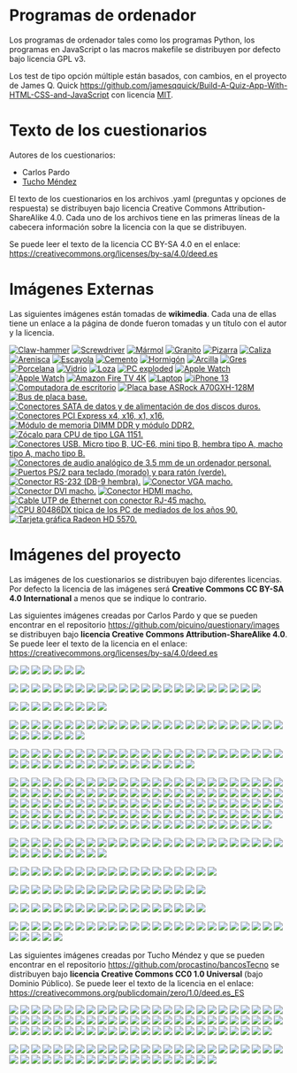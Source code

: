 ﻿Programas de ordenador
======================
Los programas de ordenador tales como los programas Python,
los programas en JavaScript o las macros makefile se 
distribuyen por defecto bajo licencia GPL v3. 

Los test de tipo opción múltiple están basados, con cambios, 
en el proyecto de James Q. Quick
https://github.com/jamesqquick/Build-A-Quiz-App-With-HTML-CSS-and-JavaScript
con licencia [MIT](https://github.com/jamesqquick/Build-A-Quiz-App-With-HTML-CSS-and-JavaScript/blob/master/LICENSE).


Texto de los cuestionarios
==========================
Autores de los cuestionarios:
 - Carlos Pardo
 - [Tucho Méndez](https://github.com/procastino/bancosTecno)

El texto de los cuestionarios en los archivos .yaml (preguntas y opciones 
de respuesta) se distribuyen bajo licencia Creative Commons 
Attribution-ShareAlike 4.0.
Cada uno de los archivos tiene en las primeras líneas de la cabecera 
información sobre la licencia con la que se distribuyen.

Se puede leer el texto de la licencia CC BY-SA 4.0 en el enlace:
https://creativecommons.org/licenses/by-sa/4.0/deed.es


Imágenes Externas
=====================
Las siguientes imágenes están tomadas de **wikimedia**.
Cada una de ellas tiene un enlace a la página de donde fueron tomadas y 
un título con el autor y la licencia.

<a title="Evan-Amos, Public domain, via Wikimedia Commons"
href="https://commons.wikimedia.org/wiki/File:Claw-hammer.jpg">
<img alt="Claw-hammer" src="images/thumbs/material-hammer.jpg"></a>
<a title="Iainf, Creative Commons Attribution-Share Alike 3.0 Unported, via Wikimedia Commons"
href="https://commons.wikimedia.org/wiki/File:Yellow-flathead-screwdriver.jpg">
<img alt="Screwdriver" src="images/thumbs/material-screwdriver.jpg"></a>
<a title="Lysippos, Creative Commons Attribution-Share Alike 2.0 DE, via Wikimedia Commons"
href="https://commons.wikimedia.org/wiki/File:Milv.jpg">
<img alt="Mármol" src="images/thumbs/material-marmol.jpg"></a>
<a title="Rojinegro81, CC BY-SA 3.0, via Wikimedia Commons"
href="https://commons.wikimedia.org/wiki/File:Roca_Granito.JPG">
<img alt="Granito" src="images/thumbs/material-granito.jpg"></a>
<a title="Dontworry, CC BY-SA 3.0, via Wikimedia Commons"
href="https://commons.wikimedia.org/wiki/File:St.leonhard-ffm002.jpg">
<img alt="Pizarra" src="images/thumbs/material-pizarra.jpg"></a>
<a title="Berthold Werner, CC BY-SA 3.0, via Wikimedia Commons"
href="https://commons.wikimedia.org/wiki/File:Gizeh_Cheops_BW_1.jpg">
<img alt="Caliza" src="images/thumbs/material-caliza.jpg"></a>
<a title="Sarranpa, CC BY-SA 4.0, via Wikimedia Commons"
href="https://commons.wikimedia.org/wiki/File:Arenisca.jpg">
<img alt="Arenisca" src="images/thumbs/material-arenisca.jpg"></a>
<a title="Joseph Rose, CC0 Public Domain, via Wikimedia Commons"
href="https://commons.wikimedia.org/wiki/File:Tapestry_Room_from_Croome_Court_MET_DP341270.jpg">
<img alt="Escayola" src="images/thumbs/material-escayola.jpg"></a>
<a title="Anónimo, CC0 Public Domain, via Wikimedia Commons"
href="https://commons.wikimedia.org/wiki/File:USMC-110806-M-IX060-148.jpg">
<img alt="Cemento" src="images/thumbs/material-cemento.jpg"></a>
<a title="Dafran, CC BY-SA 4.0, via Wikimedia Commons"
href="https://commons.wikimedia.org/wiki/File:Hormigon-autonivelante.png">
<img alt="Hormigón" src="images/thumbs/material-hormigon.jpg"></a>
<a title="Siim Sepp, CC BY-SA 3.0, via Wikimedia Commons"
href="https://commons.wikimedia.org/wiki/File:Clay-ss-2005.jpg">
<img alt="Arcilla" src="images/thumbs/material-arcilla.jpg"></a>
<a title="Patrick Charpiat, CC BY-SA 3.0, via Wikimedia Commons"
href="https://commons.wikimedia.org/wiki/File:Beau_021.jpg">
<img alt="Gres" src="images/thumbs/material-gres.jpg"></a>
<a title="Klausbo, Public Domain, via Wikimedia Commons"
href="https://commons.wikimedia.org/wiki/File:Transparent_porcelain.jpg">
<img alt="Porcelana" src="images/thumbs/material-porcelana.jpg"></a>
<a title="Matthew Bowden, via Wikimedia Commons"
href="https://commons.wikimedia.org/wiki/File:Colorful_bottle.jpg">
<img alt="Vidrio" src="images/thumbs/material-vidrio.jpg"></a>
<a title="Lourdes Cardenal, CC BY-SA 3.0, via Wikimedia Commons"
href="https://commons.wikimedia.org/wiki/File:Cuenco_barro_ceramica_popular_lou.jpg">
<img alt="Loza" src="images/thumbs/material-loza.jpg"></a>
<a title="Gustavb, CC BY-SA 3.0 Unported, via Wikimedia Commons."
href="https://commons.wikimedia.org/wiki/File:Personal_computer,_exploded_5.svg">
<img alt="PC exploded" src="images/thumbs/informatica-pc-exploded.png"></a>
<a title="Avia Husk, CC BY-SA 4.0 International, via Wikimedia Commons."
href="https://commons.wikimedia.org/wiki/File:Apple_Watch_Series_6.jpg">
<img alt="Apple Watch" src="images/thumbs/informatica-apple-watch.jpg"></a>
<a title="Evan-Amos, Public Domain, via Wikimedia Commons."
href="https://commons.wikimedia.org/wiki/File:Raspberry-Pi-2-Bare-BR.jpg">
<img alt="Apple Watch" src="images/thumbs/informatica-raspberry-pi.jpg"></a>
<a title="PAG DEV, CC BY-SA 4.0 International, via Wikimedia Commons."
href="https://commons.wikimedia.org/wiki/File:Amazon_Fire_TV_4k.jpg">
<img alt="Amazon Fire TV 4K" src="images/thumbs/informatica-fire-tv.jpg"></a>
<a title="Pixabay CC0 1.0 Public Domain"
href="https://commons.wikimedia.org/wiki/File:Black_laptop_computer_open_frontal.svg">
<img alt="Laptop" src="images/thumbs/informatica-laptop.png"></a>
<a title="SimonWaldherr, CC BY-SA 4.0, via Wikimedia Commons."
href="https://commons.wikimedia.org/wiki/File:IPhone_13_Pro.jpg">
<img alt="iPhone 13" src="images/thumbs/informatica-iphone-13.jpg"></a>
<a title="Imagen de OpenClipart-Vectors en Pixabay"
href="https://pixabay.com/es/vectors/computadora-escritorio-158675/">
<img alt="Computadora de escritorio" src="images/thumbs/informatica-computer-02.png"></a>
<a title="Evan-Amos CC BY-SA 3.0 Unported via Wikimedia Commons."
href="https://commons.wikimedia.org/wiki/File:A790GXH-128M-Motherboard.jpg">
<img alt="Placa base ASRock A70GXH-128M" src="images/thumbs/informatica-placa-base-02.jpg"></a>
<a title="Chrihern, via Wikimedia Commons."
href="https://commons.wikimedia.org/wiki/File:Motherboard_bus.jpg">
<img alt="Bus de placa base." src="images/thumbs/informatica-motherboard-bus.jpg"></a>
<a title="Dsimic, CC BY-SA 3.0, via Wikimedia Commons."
href="https://commons.wikimedia.org/wiki/File:2.5-inch_SATA_drive_on_top_of_a_3.5-inch_SATA_drive,_close-up_of_data_and_power_connectors.jpg">
<img alt="Conectores SATA de datos y de alimentación de dos discos duros."
src="images/thumbs/informatica-sata-hdd.jpg"></a>
<a title="Jona, CC BY-SA 3.0, via Wikimedia Commons."
href="https://commons.wikimedia.org/wiki/File:PCI-E_%26_PCI_slots_on_DFI_LanParty_nF4_SLI-DR_20050531.jpg">
<img alt="Conectores PCI Express x4, x16, x1, x16."
src="images/thumbs/informatica-pci-express.jpg"></a>
<a title="Wagner51, CC BY-SA 3.0, via Wikimedia Commons."
href="https://commons.wikimedia.org/wiki/File:Notch_position_between_DDR_and_DDR2.jpg">
<img alt="Módulo de memoria DIMM DDR y módulo DDR2."
src="images/thumbs/informatica-dimm-ddr2.jpg"></a>
<a title="Xaar, CC BY-SA 4.0, via Wikimedia Commons."
href="https://commons.wikimedia.org/wiki/File:Socket_1151_closed_01.jpg">
<img alt="Zócalo para CPU de tipo LGA 1151."
src="images/thumbs/informatica-zocalo-1151.jpg"></a>
<a title="Viljo Viitanen, via Wikimedia Commons."
href="https://commons.wikimedia.org/wiki/File:Usb_connectors.JPG">
<img alt="Conectores USB. Micro tipo B, UC-E6, mini tipo B, hembra tipo A, macho tipo A, macho tipo B."
src="images/thumbs/informatica-usb-connectors.jpg"></a>
<a title="Jud McCranie, CC BY-SA 4.0, via Wikimedia Commons."
href="https://commons.wikimedia.org/wiki/File:Computer_mike,_audio_out,_and_audio_in_jacks.jpg">
<img alt="Conectores de audio analógico de 3.5 mm de un ordenador personal."
src="images/thumbs/informatica-computer-audio.jpg"></a>
<a title="Norman Rogers, via Wikimedia Commons."
href="https://commons.wikimedia.org/wiki/File:Ps-2-ports.jpg">
<img alt="Puertos PS/2 para teclado (morado) y para ratón (verde)."
src="images/thumbs/informatica-puertos-ps2.jpg"></a>
<a title="Faxe, CC BY-SA 3.0, via Wikimedia Commons."
href="https://commons.wikimedia.org/wiki/File:RS-232.jpeg">
<img alt="Conector RS-232 (DB-9 hembra)."
src="images/thumbs/informatica-rs232-connector.jpg"></a>
<a title="Afrank99, CC BY-SA 2.5, via Wikimedia Commons."
href="https://commons.wikimedia.org/wiki/File:VGA_Stecker.jpg">
<img alt="Conector VGA macho."
src="images/thumbs/informatica-conector-vga.jpg"></a>
<a title="Greg Ebdon, CC BY-SA 3.0, via Wikimedia Commons."
href="https://commons.wikimedia.org/wiki/File:DVI_Connector.jpg">
<img alt="Conector DVI macho."
src="images/thumbs/informatica-conector-dvi.jpg"></a>
<a title="Evan-Amos, via Wikimedia Commons."
href="https://commons.wikimedia.org/wiki/File:HDMI-Connector.jpg">
<img alt="Conector HDMI macho."
src="images/thumbs/informatica-conector-hdmi.jpg"></a>
<a title="David Monniaux, CC BY-SA 3.0, via Wikimedia Commons."
href="https://commons.wikimedia.org/wiki/File:Ethernet_RJ45_connector_p1160054.jpg">
<img alt="Cable UTP de Ethernet con conector RJ-45 macho."
src="images/thumbs/informatica-ethernet-cable.jpg"></a>
<a title="Solipsist, CC BY-SA 2.0 Generic, via Wikimedia Commons."
href="https://commons.wikimedia.org/wiki/File:Intel_80486DX2_bottom.jpg">
<img alt="CPU 80486DX típica de los PC de mediados de los años 90."
src="images/thumbs/informatica-cpu-486dx2-b.jpg"></a>
<a title="Evan-Amos, Public Domain, via Wikimedia Commons."
href="https://commons.wikimedia.org/wiki/File:Sapphire-Radeon-HD-5570-Video-Card.jpg">
<img alt="Tarjeta gráfica Radeon HD 5570."
src="images/thumbs/informatica-tarjeta-video.jpg"></a>






Imágenes del proyecto
=====================
Las imágenes de los cuestionarios se distribuyen bajo diferentes 
licencias. Por defecto la licencia de las imágenes será 
**Creative Commons CC BY-SA 4.0 International** a menos que se indique 
lo contrario.

Las siguientes imágenes creadas por Carlos Pardo y que se pueden encontrar 
en el repositorio  https://github.com/picuino/questionary/images
se distribuyen bajo **licencia Creative Commons Attribution-ShareAlike 4.0**.
Se puede leer el texto de la licencia en el enlace: 
https://creativecommons.org/licenses/by-sa/4.0/deed.es

![](images/thumbs/mecan-calibre-0000n.png)
![](images/thumbs/mecan-calibre-0050n.png)
![](images/thumbs/mecan-calibre-0100n.png)
![](images/thumbs/mecan-calibre-0150n.png)
![](images/thumbs/mecan-calibre-0200n.png)
![](images/thumbs/mecan-calibre-0250n.png)
![](images/thumbs/mecan-calibre-0300n.png)

![](images/thumbs/mecan-poleas-01r.png)
![](images/thumbs/mecan-poleas-02br.png)
![](images/thumbs/mecan-poleas-02r.png)
![](images/thumbs/mecan-poleas-03br.png)
![](images/thumbs/mecan-poleas-03r.png)
![](images/thumbs/mecan-poleas-04br.png)
![](images/thumbs/mecan-poleas-04r.png)
![](images/thumbs/mecan-poleas-05br.png)
![](images/thumbs/mecan-poleas-05r.png)
![](images/thumbs/mecan-poleas-06br.png)
![](images/thumbs/mecan-poleas-06r.png)
![](images/thumbs/mecan-poleas-07br.png)
![](images/thumbs/mecan-poleas-07r.png)
![](images/thumbs/mecan-poleas-08br.png)
![](images/thumbs/mecan-poleas-08r.png)
![](images/thumbs/mecan-poleas-09br.png)
![](images/thumbs/mecan-poleas-09r.png)
![](images/thumbs/mecan-poleas-10br.png)
![](images/thumbs/mecan-poleas-10r.png)
![](images/thumbs/mecan-poleas-11br.png)
![](images/thumbs/mecan-poleas-11r.png)
![](images/thumbs/mecan-poleas-12br.png)
![](images/thumbs/mecan-poleas-12r.png)

![](images/thumbs/informatica-placa-base-04a.jpg)
![](images/thumbs/informatica-placa-base-04b.jpg)
![](images/thumbs/informatica-placa-base-04c.jpg)
![](images/thumbs/informatica-placa-base-04d.jpg)
![](images/thumbs/informatica-placa-base-04e.jpg)
![](images/thumbs/informatica-placa-base-04f.jpg)
![](images/thumbs/informatica-esquema-ordenador-02.png)
![](images/thumbs/informatica-esquema-ordenador.png)
![](images/thumbs/img-0098b.jpg)

![](images/thumbs/neumatic-simbolo-compresor.png)
![](images/thumbs/neumatic-simbolo-deposito.png)
![](images/thumbs/neumatic-simbolo-escape-rapido.png)
![](images/thumbs/neumatic-simbolo-escape-silenciador.png)
![](images/thumbs/neumatic-simbolo-filtro.png)
![](images/thumbs/neumatic-simbolo-fuente-presion.png)
![](images/thumbs/neumatic-simbolo-lubricador.png)
![](images/thumbs/neumatic-simbolo-manometro.png)
![](images/thumbs/neumatic-simbolo-motor-giratorio.png)
![](images/thumbs/neumatic-simbolo-pilotaje-electrico.png)
![](images/thumbs/neumatic-simbolo-pilotaje-enclavamiento.png)
![](images/thumbs/neumatic-simbolo-pilotaje-neumatico.png)
![](images/thumbs/neumatic-simbolo-pilotaje-palanca.png)
![](images/thumbs/neumatic-simbolo-pilotaje-pedal.png)
![](images/thumbs/neumatic-simbolo-pilotaje-pulsador.png)
![](images/thumbs/neumatic-simbolo-pilotaje-rodillo.png)
![](images/thumbs/neumatic-simbolo-piston-doble-efecto.png)
![](images/thumbs/neumatic-simbolo-piston-simple-efecto.png)
![](images/thumbs/neumatic-simbolo-purgador-condensados.png)
![](images/thumbs/neumatic-simbolo-regulador-presion.png)
![](images/thumbs/neumatic-simbolo-retorno-muelle.png)
![](images/thumbs/neumatic-simbolo-secador.png)
![](images/thumbs/neumatic-simbolo-unidad-mantenimiento.png)
![](images/thumbs/neumatic-simbolo-valvula-2-2.png)
![](images/thumbs/neumatic-simbolo-valvula-3-2.png)
![](images/thumbs/neumatic-simbolo-valvula-4-2.png)
![](images/thumbs/neumatic-simbolo-valvula-5-2.png)
![](images/thumbs/neumatic-simbolo-valvula-antirretorno.png)
![](images/thumbs/neumatic-simbolo-valvula-estranguladora-unidireccional.png)
![](images/thumbs/neumatic-simbolo-valvula-estranguladora.png)
![](images/thumbs/neumatic-simbolo-valvula-or.png)
![](images/thumbs/neumatic-simbolo-valvula-simultaneidad.png)

![](images/thumbs/electric-simbolo-altavoz.png)
![](images/thumbs/electric-simbolo-amperimetro.png)
![](images/thumbs/electric-simbolo-cable-conectado.png)
![](images/thumbs/electric-simbolo-cable-cruzado.png)
![](images/thumbs/electric-simbolo-condensador-pol.png)
![](images/thumbs/electric-simbolo-condensador.png)
![](images/thumbs/electric-simbolo-conector.png)
![](images/thumbs/electric-simbolo-conmutador.png)
![](images/thumbs/electric-simbolo-diodo.png)
![](images/thumbs/electric-simbolo-final-carrera.png)
![](images/thumbs/electric-simbolo-fusible.png)
![](images/thumbs/electric-simbolo-generador.png)
![](images/thumbs/electric-simbolo-inductancia.png)
![](images/thumbs/electric-simbolo-interruptor.png)
![](images/thumbs/electric-simbolo-lampara.png)
![](images/thumbs/electric-simbolo-led.png)
![](images/thumbs/electric-simbolo-masa.png)
![](images/thumbs/electric-simbolo-motor.png)
![](images/thumbs/electric-simbolo-npn.png)
![](images/thumbs/electric-simbolo-pila.png)
![](images/thumbs/electric-simbolo-pnp.png)
![](images/thumbs/electric-simbolo-potenciometro.png)
![](images/thumbs/electric-simbolo-pulsador-na.png)
![](images/thumbs/electric-simbolo-pulsador-nc.png)
![](images/thumbs/electric-simbolo-rele.png)
![](images/thumbs/electric-simbolo-resistencia-ldr.png)
![](images/thumbs/electric-simbolo-resistencia-ntc.png)
![](images/thumbs/electric-simbolo-resistencia-variable.png)
![](images/thumbs/electric-simbolo-resistencia.png)
![](images/thumbs/electric-simbolo-tierra.png)
![](images/thumbs/electric-simbolo-transformador.png)
![](images/thumbs/electric-simbolo-voltimetro.png)
![](images/thumbs/electric-simbolo-zumbador.png)
![](images/thumbs/electric-simbolo-resistencia2.png)
![](images/thumbs/electric-simbolo-puerta-and.png)
![](images/thumbs/electric-simbolo-puerta-nand.png)
![](images/thumbs/electric-simbolo-puerta-nor.png)
![](images/thumbs/electric-simbolo-puerta-not.png)
![](images/thumbs/electric-simbolo-puerta-or.png)
![](images/thumbs/electric-simbolo-puerta-xor.png)
![](images/thumbs/electric-simbolo-amplificador-operacional.png)
![](images/thumbs/electric-terraSimbolo.png)

![](images/thumbs/electric-serie-paralelo-c36.png)
![](images/thumbs/electric-serie-paralelo-c24.png)
![](images/thumbs/electric-serie-paralelo-c34.png)
![](images/thumbs/electric-serie-paralelo-c06.png)
![](images/thumbs/electric-serie-paralelo-c32.png)
![](images/thumbs/electric-serie-paralelo-c40.png)
![](images/thumbs/electric-serie-paralelo-c37.png)
![](images/thumbs/electric-serie-paralelo-c12.png)
![](images/thumbs/electric-serie-paralelo-c35.png)
![](images/thumbs/electric-serie-paralelo-c03.png)
![](images/thumbs/electric-serie-paralelo-c39.png)
![](images/thumbs/electric-serie-paralelo-c33.png)
![](images/thumbs/electric-serie-paralelo-c29.png)
![](images/thumbs/electric-serie-paralelo-c28.png)
![](images/thumbs/electric-serie-paralelo-c30.png)
![](images/thumbs/electric-serie-paralelo-c15.png)
![](images/thumbs/electric-serie-paralelo-c31.png)
![](images/thumbs/electric-serie-paralelo-c23.png)
![](images/thumbs/electric-serie-paralelo-c27.png)
![](images/thumbs/electric-serie-paralelo-c08.png)
![](images/thumbs/electric-serie-paralelo-c13.png)
![](images/thumbs/electric-serie-paralelo-c14.png)
![](images/thumbs/electric-serie-paralelo-c21.png)
![](images/thumbs/electric-serie-paralelo-c11.png)
![](images/thumbs/electric-serie-paralelo-c10.png)
![](images/thumbs/electric-serie-paralelo-c09.png)
![](images/thumbs/electric-serie-paralelo-c02.png)
![](images/thumbs/electric-serie-paralelo-c17.png)
![](images/thumbs/electric-serie-paralelo-c38.png)
![](images/thumbs/electric-serie-paralelo-c22.png)
![](images/thumbs/electric-serie-paralelo-c25.png)
![](images/thumbs/electric-serie-paralelo-c20.png)
![](images/thumbs/electric-serie-paralelo-c19.png)
![](images/thumbs/electric-serie-paralelo-c04.png)
![](images/thumbs/electric-serie-paralelo-c18.png)
![](images/thumbs/electric-serie-paralelo-c26.png)
![](images/thumbs/electric-serie-paralelo-c07.png)
![](images/thumbs/electric-serie-paralelo-c05.png)
![](images/thumbs/electric-serie-paralelo-c16.png)
![](images/thumbs/electric-serie-paralelo-c01.png)
![](images/thumbs/electric-resistencia-10.png)
![](images/thumbs/electric-resistencia-100.png)
![](images/thumbs/electric-resistencia-1000.png)
![](images/thumbs/electric-resistencia-10000.png)
![](images/thumbs/electric-resistencia-100000.png)
![](images/thumbs/electric-resistencia-1000000.png)
![](images/thumbs/electric-resistencia-12.png)
![](images/thumbs/electric-resistencia-120.png)
![](images/thumbs/electric-resistencia-1200.png)
![](images/thumbs/electric-resistencia-12000.png)
![](images/thumbs/electric-resistencia-120000.png)
![](images/thumbs/electric-resistencia-1200000.png)
![](images/thumbs/electric-resistencia-15.png)
![](images/thumbs/electric-resistencia-150.png)
![](images/thumbs/electric-resistencia-1500.png)
![](images/thumbs/electric-resistencia-15000.png)
![](images/thumbs/electric-resistencia-150000.png)
![](images/thumbs/electric-resistencia-1500000.png)
![](images/thumbs/electric-resistencia-18.png)
![](images/thumbs/electric-resistencia-180.png)
![](images/thumbs/electric-resistencia-1800.png)
![](images/thumbs/electric-resistencia-18000.png)
![](images/thumbs/electric-resistencia-180000.png)
![](images/thumbs/electric-resistencia-1800000.png)
![](images/thumbs/electric-resistencia-1_0.png)
![](images/thumbs/electric-resistencia-1_2.png)
![](images/thumbs/electric-resistencia-1_5.png)
![](images/thumbs/electric-resistencia-1_8.png)
![](images/thumbs/electric-resistencia-22.png)
![](images/thumbs/electric-resistencia-220.png)
![](images/thumbs/electric-resistencia-2200.png)
![](images/thumbs/electric-resistencia-22000.png)
![](images/thumbs/electric-resistencia-220000.png)
![](images/thumbs/electric-resistencia-2200000.png)
![](images/thumbs/electric-resistencia-27.png)
![](images/thumbs/electric-resistencia-270.png)
![](images/thumbs/electric-resistencia-2700.png)
![](images/thumbs/electric-resistencia-27000.png)
![](images/thumbs/electric-resistencia-270000.png)
![](images/thumbs/electric-resistencia-2700000.png)
![](images/thumbs/electric-resistencia-2_2.png)
![](images/thumbs/electric-resistencia-2_7.png)
![](images/thumbs/electric-resistencia-33.png)
![](images/thumbs/electric-resistencia-330.png)
![](images/thumbs/electric-resistencia-3300.png)
![](images/thumbs/electric-resistencia-33000.png)
![](images/thumbs/electric-resistencia-330000.png)
![](images/thumbs/electric-resistencia-3300000.png)
![](images/thumbs/electric-resistencia-39.png)
![](images/thumbs/electric-resistencia-390.png)
![](images/thumbs/electric-resistencia-3900.png)
![](images/thumbs/electric-resistencia-39000.png)
![](images/thumbs/electric-resistencia-390000.png)
![](images/thumbs/electric-resistencia-3900000.png)
![](images/thumbs/electric-resistencia-3_3.png)
![](images/thumbs/electric-resistencia-3_9.png)
![](images/thumbs/electric-resistencia-47.png)
![](images/thumbs/electric-resistencia-470.png)
![](images/thumbs/electric-resistencia-4700.png)
![](images/thumbs/electric-resistencia-47000.png)
![](images/thumbs/electric-resistencia-470000.png)
![](images/thumbs/electric-resistencia-4700000.png)
![](images/thumbs/electric-resistencia-4_7.png)
![](images/thumbs/electric-resistencia-56.png)
![](images/thumbs/electric-resistencia-560.png)
![](images/thumbs/electric-resistencia-5600.png)
![](images/thumbs/electric-resistencia-56000.png)
![](images/thumbs/electric-resistencia-560000.png)
![](images/thumbs/electric-resistencia-5600000.png)
![](images/thumbs/electric-resistencia-5_6.png)
![](images/thumbs/electric-resistencia-68.png)
![](images/thumbs/electric-resistencia-680.png)
![](images/thumbs/electric-resistencia-6800.png)
![](images/thumbs/electric-resistencia-68000.png)
![](images/thumbs/electric-resistencia-680000.png)
![](images/thumbs/electric-resistencia-6800000.png)
![](images/thumbs/electric-resistencia-6_8.png)
![](images/thumbs/electric-resistencia-82.png)
![](images/thumbs/electric-resistencia-820.png)
![](images/thumbs/electric-resistencia-8200.png)
![](images/thumbs/electric-resistencia-82000.png)
![](images/thumbs/electric-resistencia-820000.png)
![](images/thumbs/electric-resistencia-8200000.png)
![](images/thumbs/electric-resistencia-8_2.png)

![](images/thumbs/electric-circuit-01.png)
![](images/thumbs/electric-circuit-02.png)
![](images/thumbs/electric-circuit-03.png)
![](images/thumbs/electric-circuit-04.png)
![](images/thumbs/electric-circuit-05.png)
![](images/thumbs/electric-circuit-06.png)
![](images/thumbs/electric-circuit-07.png)
![](images/thumbs/electric-circuit-08.png)
![](images/thumbs/electric-circuit-09.png)
![](images/thumbs/electric-circuit-10.png)
![](images/thumbs/electric-circuit-11.png)
![](images/thumbs/electric-circuit-12.png)
![](images/thumbs/electric-circuit-21.png)
![](images/thumbs/electric-circuit-22.png)
![](images/thumbs/electric-circuit-23.png)
![](images/thumbs/electric-circuit-24.png)
![](images/thumbs/electric-circuit-25.png)
![](images/thumbs/electric-circuit-26.png)
![](images/thumbs/electric-circuit-27.png)
![](images/thumbs/electric-circuit-28.png)
![](images/thumbs/electric-circuit-29.png)
![](images/thumbs/electric-circuit-30.png)
![](images/thumbs/electric-circuit-31.png)
![](images/thumbs/electric-circuit-32.png)
![](images/thumbs/electric-circuit-41.png)
![](images/thumbs/electric-circuit-42.png)
![](images/thumbs/electric-circuit-43.png)
![](images/thumbs/electric-circuit-44.png)
![](images/thumbs/electric-circuit-45.png)
![](images/thumbs/electric-circuit-46.png)
![](images/thumbs/electric-circuit-47.png)
![](images/thumbs/electric-circuit-48.png)
![](images/thumbs/electric-circuit-49.png)
![](images/thumbs/electric-circuit-50.png)

![](images/thumbs/electric-table-and.png)
![](images/thumbs/electric-table-nand.png)
![](images/thumbs/electric-table-nor.png)
![](images/thumbs/electric-table-not.png)
![](images/thumbs/electric-table-or.png)
![](images/thumbs/electric-table-tricky.png)
![](images/thumbs/electric-table-xnor.png)
![](images/thumbs/electric-table-xor.png)
![](images/thumbs/electric-digital-01.png)
![](images/thumbs/electric-digital-02.png)
![](images/thumbs/electric-digital-03.png)
![](images/thumbs/electric-digital-04.png)
![](images/thumbs/electric-digital-05.png)
![](images/thumbs/electric-digital-06.png)
![](images/thumbs/electric-digital-07.png)
![](images/thumbs/electric-digital-08.png)
![](images/thumbs/electric-digital-09.png)
![](images/thumbs/electric-digital-10.png)
![](images/thumbs/electric-digital-11.png)

![](images/thumbs/electric-ley-ohm-01.png)
![](images/thumbs/electric-ley-ohm-02.png)
![](images/thumbs/electric-ley-ohm-03.png)
![](images/thumbs/electric-ley-ohm-04.png)
![](images/thumbs/electric-ley-ohm-05.png)
![](images/thumbs/electric-ley-ohm-06.png)
![](images/thumbs/electric-ley-ohm-07.png)
![](images/thumbs/electric-ley-ohm-08.png)
![](images/thumbs/electric-ley-ohm-09.png)
![](images/thumbs/electric-ley-ohm-10.png)
![](images/thumbs/electric-ley-ohm-11.png)
![](images/thumbs/electric-ley-ohm-12.png)
![](images/thumbs/electric-ley-ohm-13.png)
![](images/thumbs/electric-ley-ohm-14.png)
![](images/thumbs/electric-ley-ohm-15.png)
![](images/thumbs/electric-ley-ohm-16.png)
![](images/thumbs/electric-ley-ohm-17.png)
![](images/thumbs/electric-ley-ohm-18.png)

![](images/thumbs/electric-ley-ohm-21.png)
![](images/thumbs/electric-ley-ohm-22.png)
![](images/thumbs/electric-ley-ohm-23.png)
![](images/thumbs/electric-ley-ohm-24.png)
![](images/thumbs/electric-ley-ohm-25.png)
![](images/thumbs/electric-ley-ohm-26.png)
![](images/thumbs/electric-ley-ohm-27.png)
![](images/thumbs/electric-ley-ohm-28.png)
![](images/thumbs/electric-ley-ohm-29.png)
![](images/thumbs/electric-ley-ohm-30.png)
![](images/thumbs/electric-ley-ohm-31.png)
![](images/thumbs/electric-ley-ohm-32.png)
![](images/thumbs/electric-ley-ohm-33.png)
![](images/thumbs/electric-ley-ohm-34.png)
![](images/thumbs/electric-ley-ohm-35.png)
![](images/thumbs/electric-ley-ohm-36.png)
![](images/thumbs/electric-ley-ohm-37.png)
![](images/thumbs/electric-ley-ohm-38.png)

![](images/thumbs/electric-resistencias-serie-paralelo-21.png)
![](images/thumbs/electric-resistencias-serie-paralelo-22.png)
![](images/thumbs/electric-resistencias-serie-paralelo-23.png)
![](images/thumbs/electric-resistencias-serie-paralelo-24.png)
![](images/thumbs/electric-resistencias-serie-paralelo-25.png)
![](images/thumbs/electric-resistencias-serie-paralelo-26.png)
![](images/thumbs/electric-resistencias-serie-paralelo-27.png)
![](images/thumbs/electric-resistencias-serie-paralelo-28.png)
![](images/thumbs/electric-resistencias-serie-paralelo-29.png)
![](images/thumbs/electric-resistencias-serie-paralelo-30.png)
![](images/thumbs/electric-resistencias-serie-paralelo-31.png)
![](images/thumbs/electric-resistencias-serie-paralelo-32.png)
![](images/thumbs/electric-resistencias-serie-paralelo-33.png)
![](images/thumbs/electric-resistencias-serie-paralelo-34.png)
![](images/thumbs/electric-resistencias-serie-paralelo-35.png)
![](images/thumbs/electric-resistencias-serie-paralelo-41.png)
![](images/thumbs/electric-resistencias-serie-paralelo-42.png)
![](images/thumbs/electric-resistencias-serie-paralelo-43.png)
![](images/thumbs/electric-resistencias-serie-paralelo-44.png)
![](images/thumbs/electric-resistencias-serie-paralelo-45.png)
![](images/thumbs/electric-resistencias-serie-paralelo-46.png)
![](images/thumbs/electric-resistencias-serie-paralelo-47.png)
![](images/thumbs/electric-resistencias-serie-paralelo-48.png)
![](images/thumbs/electric-resistencias-serie-paralelo-49.png)
![](images/thumbs/electric-resistencias-serie-paralelo-50.png)
![](images/thumbs/electric-resistencias-serie-paralelo-51.png)
![](images/thumbs/electric-resistencias-serie-paralelo-52.png)
![](images/thumbs/electric-resistencias-serie-paralelo-53.png)
![](images/thumbs/electric-resistencias-serie-paralelo-54.png)
![](images/thumbs/electric-resistencias-serie-paralelo-55.png)


Las siguientes imágenes creadas por Tucho Méndez y que se pueden encontrar 
en el repositorio https://github.com/procastino/bancosTecno
se distribuyen bajo **licencia Creative Commons CC0 1.0 Universal**
(bajo Dominio Público).
Se puede leer el texto de la licencia en el enlace: https://creativecommons.org/publicdomain/zero/1.0/deed.es_ES

![](images/thumbs/electric-2CircLedAcenden.png)
![](images/thumbs/electric-2circSimples.png)
![](images/thumbs/electric-2Int1Zoador.png)
![](images/thumbs/electric-2Int3leds.png)
![](images/thumbs/electric-2IntMixtoTricky.png)
![](images/thumbs/electric-2IntParalelo.png)
![](images/thumbs/electric-2IntResisLedCorto.png)
![](images/thumbs/electric-2IntSerie.png)
![](images/thumbs/electric-2IntSerieMotor.png)
![](images/thumbs/electric-2IntSerieTricky.png)
![](images/thumbs/electric-2pulsParaleloQuitaCable.png)
![](images/thumbs/electric-2receptoresSerie.png)
![](images/thumbs/electric-2ResisParalelo.png)
![](images/thumbs/electric-2resisParalelo24.png)
![](images/thumbs/electric-2ResisParalelo36.png)
![](images/thumbs/electric-2ResisParaleloTricky44.png)
![](images/thumbs/electric-pilaSimbolo.png)
![](images/thumbs/electric-2resisSerie.png)
![](images/thumbs/electric-3ledParal3IntAcenden.png)
![](images/thumbs/electric-3ledParal4IntAcenden.png)
![](images/thumbs/electric-3LedsCortoAcenden.png)
![](images/thumbs/electric-3PilasParalelo.png)
![](images/thumbs/electric-3PilasSerie.png)
![](images/thumbs/electric-3ResisMixto.png)
![](images/thumbs/electric-3ResisMixto422.png)
![](images/thumbs/electric-3ResisMixto436.png)
![](images/thumbs/electric-3ResisParalelo.png)
![](images/thumbs/electric-3ResisParalelo422.png)
![](images/thumbs/electric-3ResisParalelo666.png)
![](images/thumbs/electric-3resisParaleloQue.png)
![](images/thumbs/electric-3resisParalelo_1.png)
![](images/thumbs/electric-3ResisSerie.png)
![](images/thumbs/electric-3ResisSerie223.png)
![](images/thumbs/electric-4LedsCortoAcenden.png)
![](images/thumbs/electric-4ResisMixto4466.png)
![](images/thumbs/electric-6ledAcenden.png)
![](images/thumbs/electric-brBoard2PulsXeralSecEsquemas.png)
![](images/thumbs/electric-brBoard2PulsXeralSecundario.png)
![](images/thumbs/electric-brboardBenConectadas01.png)
![](images/thumbs/electric-brboardResisCircuito.png)
![](images/thumbs/electric-brboardSerieParalelo01.png)
![](images/thumbs/electric-brboardSerieParalelo02.png)
![](images/thumbs/electric-brBr2int2LedParalelo.png)
![](images/thumbs/electric-brBr2IntParalelo.png)
![](images/thumbs/electric-brbr2pulsadoresSerieTricky.png)
![](images/thumbs/electric-brBr3Led1intCalAcende.png)
![](images/thumbs/electric-brbrUnLedPulsadorTricky.png)
![](images/thumbs/electric-duasPilasSerie.png)
![](images/thumbs/electric-ledCurtocircuito.png)
![](images/thumbs/electric-leiOhmDifVoltDifRes.png)
![](images/thumbs/electric-leiOhmSameRes.png)
![](images/thumbs/electric-leiOhmSameVolt.png)
![](images/thumbs/electric-leiOhmSameVoltDecimalOhm.png)
![](images/thumbs/electric-leiOhmSameVoltKohm.png)
![](images/thumbs/electric-altofalanteSimbolo.png)
![](images/thumbs/electric-voltEnA60044.png)
![](images/thumbs/electric-voltEnA611K.png)
![](images/thumbs/electric-voltEnA61K1.png)
![](images/thumbs/electric-voltEnA622.png)
![](images/thumbs/electric-voltEnA62K2K.png)
![](images/thumbs/electric-voltEnA642.png)
![](images/thumbs/electric-voltEnA644.png)
![](images/thumbs/electric-motorSimbolo.png)
![](images/thumbs/electric-lampadaSimbolo.png)
![](images/thumbs/electric-conmutadorSimbolo.png)
![](images/thumbs/electric-pulsadorSimbolo.png)
![](images/thumbs/electric-interruptorSimbolo.png)
![](images/thumbs/electric-3resisParalelob.png)
![](images/thumbs/electric-resistenciaSimbolo2.png)
![](images/thumbs/electric-xeradorAC.png)
![](images/thumbs/electric-ledSimbolo.png)
![](images/thumbs/electric-zoadorSimbolo.png)
![](images/thumbs/electric-2resisParalelob.png)
![](images/thumbs/electric-resistenciaSimbolo.png)

![](images/thumbs/electric-100Ohm.png)
![](images/thumbs/electric-10KOhm.png)
![](images/thumbs/electric-15KOhm.png)
![](images/thumbs/electric-1kOhm.png)
![](images/thumbs/electric-1MOhm.png)
![](images/thumbs/electric-220Ohm.png)
![](images/thumbs/electric-2k2Ohm.png)
![](images/thumbs/electric-2K7Ohm.png)
![](images/thumbs/electric-330Ohm.png)
![](images/thumbs/electric-33Ohm.png)
![](images/thumbs/electric-3Ohm.png)
![](images/thumbs/electric-470KOhm.png)
![](images/thumbs/electric-470Ohm.png)
![](images/thumbs/electric-82MOhm.png)
![](images/thumbs/electric-andGate.png)
![](images/thumbs/electric-borrar.png)
![](images/thumbs/electric-circuit-52.png)
![](images/thumbs/electric-colorCode.png)
![](images/thumbs/electric-digital-12.png)
![](images/thumbs/electric-nandAnd.png)
![](images/thumbs/electric-nandGate.png)
![](images/thumbs/electric-nandNor.png)
![](images/thumbs/electric-nandNot.png)
![](images/thumbs/electric-nandOr.png)
![](images/thumbs/electric-nandXnor.png)
![](images/thumbs/electric-nandXor.png)
![](images/thumbs/electric-norGate.png)
![](images/thumbs/electric-notGate.png)
![](images/thumbs/electric-orGate.png)
![](images/thumbs/electric-taboaAnd.png)
![](images/thumbs/electric-taboaNand.png)
![](images/thumbs/electric-taboaNor.png)
![](images/thumbs/electric-taboaNot.png)
![](images/thumbs/electric-taboaOr.png)
![](images/thumbs/electric-taboaTricky.png)
![](images/thumbs/electric-taboaXnor.png)
![](images/thumbs/electric-taboaXor.png)
![](images/thumbs/electric-transistorAnd.png)
![](images/thumbs/electric-transistorNand.png)
![](images/thumbs/electric-transistorNor.png)
![](images/thumbs/electric-transistorNot.png)
![](images/thumbs/electric-transistorOr.png)
![](images/thumbs/electric-xnorGate.jpg)
![](images/thumbs/electric-xorGate.png)
